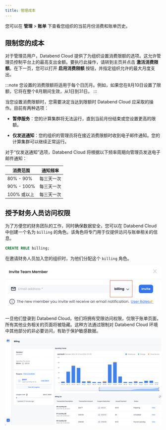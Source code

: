 ```yaml
---
title: 管理成本
---
```


您可以在 **管理** > **账单** 下查看您组织的当前月份消费和账单历史。

## 限制您的成本

对于管理员用户，Databend Cloud 提供了为组织设置消费限额的选项。这允许管理员控制平台上的最高支出金额。要执行此操作，请转到主页并点击 **激活消费限额**。在下一页，您可以打开 **启用消费限额** 按钮，并指定组织允许的最大月度支出。

:::note
您设置的消费限额将适用于每个日历月。例如，如果您在8月10日设置了限额，它将在整个8月期间生效，从1日到31日。
:::

当您设置消费限额时，您需要决定当达到限额时 Databend Cloud 应采取的操作。目前有两种选项：

- **暂停服务**：您的计算集群将无法运行，直到当前月份结束或您设置更高的限额。

- **仅发送通知**：您的组织的管理员将在接近消费限额时收到电子邮件通知。您的计算集群可以继续正常运行。

对于“仅发送通知”选项，Databend Cloud 将根据以下频率周期向管理员发送电子邮件通知：

| 消费范围 	| 通知频率 	|
|----------------	|------------------------	|
| 80% - 90%      	| 每三天一次       	|
| 90% - 100%     	| 每三天一次       	|
| 100% 或以上     | 每三天一次       	|

## 授予财务人员访问权限

为了方便您的财务团队的工作，同时确保数据安全，您可以在 Databend Cloud 中创建一个名为 `billing` 的角色。该角色将专门用于仅提供访问与账单相关的信息。

```sql
CREATE ROLE billing;
```

在邀请财务人员加入您的组织时，为他们分配这个 `billing` 角色。

![alt text](../../../../../static/img/documents/pricing-billing/billing-role.png)

一旦他们登录到 Databend Cloud，他们将拥有受限访问权限，仅限于账单页面，所有其他业务相关的页面将被隐藏。这种方法通过限制对 Databend Cloud 环境中其他部分的非必要访问，有助于保护敏感数据。

![alt text](../../../../../static/img/documents/pricing-billing/billing-only-view.png)